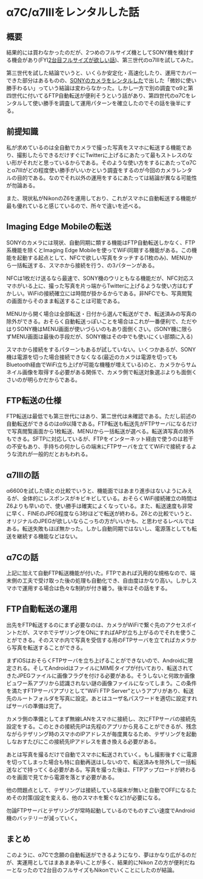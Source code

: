 # α7C/α7IIIをレンタルした話

## 概要
結果的には買わなかったのだが、2つめのフルサイズ機としてSONY機を検討する機会があり(FYI[2台目フルサイズが欲しい話](../2nd-fullsize/))、第三世代のα7IIIを試してみた。

第三世代を試した結論でいうと、いくらか安定化・高速化したり、運用でカバーできた部分はあるものの、[SONYのカメラをレンタルした](../sony-camera-sp/)で出した「微妙に使い勝手わるい」っていう結論は変わらなかった。しかし一方で別の調査でα9と第四世代に付いてるFTP自動転送が便利そうという話があり、第四世代のα7Cをレンタルして使い勝手を調査して運用パターンを確立したのでその話を後半にする。

## 前提知識
私が求めているのは全自動でカメラで撮った写真をスマホに転送する機能であり、撮影したらできるだけすぐにTwitterに上げるにあたって最もストレスのない形がそれだと思っているからである。そのような使い方をするにあたってα7Cとα7IIIがどの程度使い勝手がいいかという調査をするのが今回のカメラレンタルの目的である。なのでそれ以外の運用をするにあたっては結論が異なる可能性が勿論ある。

また、現状私がNikonのZ6を運用しており、これがスマホに自動転送する機能が最も優れていると感じているので、所々で違いを述べる。

## Imaging Edge Mobileの転送
SONYのカメラには現状、自動同期に類する機能はFTP自動転送しかなく、FTP系機能を除くとImaging Edge Mobileを使ってWiFi同期する機能がある。この機能を起動する起点として、NFCで欲しい写真をタッチする(1枚のみ)、MENUから一括転送する、スマホから接続を行う、の3パターンがある。

NFCは1枚だけ送るなら最速で、SONY機のウリともなる機能だが、NFC対応スマホがいる上に、撮った写真を片っ端からTwitterに上げるような使い方はむずかしい。WiFiの接続確立には時間が掛かるからである。非NFCでも、写真閲覧の画面からそのまま転送することは可能である。

MENUから開く場合は全部転送・日付から選んで転送ができ、転送済みの写真の除外ができる。おそらく自動転送っぽいことを場合はこれが一番便利で、ただやはりSONY機はMENU画面が使いづらいのもあり面倒くさい。(SONY機に限らずMENU画面は最後の手段だが、SONY機はその中でも使いにくい部類に入る)

スマホから接続をするパターンもあるが試していない。いくつかあるが、SONY機は電源を切った場合接続できなくなる(最近のカメラは電源を切ってもBluetooth経由でWiFi立ち上げが可能な機種が増えている)のと、カメラからサムネイル画像を取得する必要がある関係で、カメラ側で転送対象選ぶよりも面倒くさいのが明らかだからである。

## FTP転送の仕様
FTP転送は最低でも第三世代にはあり、第二世代は未確認である。ただし前述の自動転送ができるのはα9以降である。FTP転送も転送先がFTPサーバになるだけで写真閲覧画面から1枚転送、MENUから一括転送が選べる。転送済写真の除外もできる。SFTPに対応しているが、FTPをインターネット経由で使うのは若干の不安もあり、手持ちの何かしらの端末にFTPサーバを立ててWiFiで接続するような流れが一般的だとおもわれる。

## α7IIIの話
α6600を試した頃との比較でいうと、機能面ではあまり進歩はないようにみえるが、全体的にレスポンスがキビキビしている。おそらくWiFi接続確立の時間はZ6よりも早いので、使い勝手は確実によくなっている。また、転送速度も非常に早く、FINEのJPEG程度なら3秒ほどで転送が終わる。Z6との比較でいうと、オリジナルのJPEGが欲しいならこっちの方がいいかも、と思わせるレベルではある。転送失敗もほぼ無かった。しかし自動同期ではないし、電源落としても転送を継続する機能などはない。

## α7Cの話
上記に加えて自動FTP転送機能が付いた。FTPであれば汎用的な規格なので、端末側の工夫で受け取った後の処理も自動化でき、自由度はかなり高い。しかしスマホで運用する場合は色々な制約が付き纏う。後半はその話をする。

## FTP自動転送の運用
出先をFTP転送するのにまず必要なのは、カメラがWiFiで繋ぐ先のアクセスポイントだが、スマホでテザリングをONにすればAPが立ち上がるのでそれを使うことができる。そのスマホ内で写真を受信する用のFTPサーバを立てればカメラから写真を転送することができる。

まずiOSはおそらくFTPサーバを立ち上げることができないので、Androidに限定される。そしてAndroidはファイルにMIMEタイプが付いており、転送されてきたJPEGファイルに画像フラグを付ける必要がある。そうしないと何故か画像ビュワー系アプリから認識されない謎の画像ファイルになってしまう。この条件を満たすFTPサーバアプリとして"WiFi FTP Server"というアプリがあり、転送先のルートフォルダを写真に設定。あとはユーザ名パスワードを適切に設定すればサーバの準備は完了。

カメラ側の準備としてまず無線LANをスマホに接続し、次にFTPサーバの接続先設定をする。このときの接続先IPは先程のアプリから見ることができるが、残念ながらテザリング時のスマホのIPアドレスが毎度異なるため、テザリングを起動しなおすたびにこの接続先IPアドレスを書き換える必要がある。

あとは写真を撮るだけで自動でスマホに転送されていく。もし撮影後すぐに電源を切ってしまった場合も特に自動再送はしないので、転送済みを除外して一括転送などで持ってくる必要がある。写真を撮った後は、FTPアップロードが終わるのを画面で見てから電源を落とす必要がある。

他の問題点として、テザリングは接続している端末が無いと自動でOFFになるためその対策(設定を変える、他のスマホを繋ぐなど)が必要になる。

勿論FTPサーバとテザリングが常時起動しているのでものすごい速度でAndroid機のバッテリーが減っていく。

## まとめ
このように、α7Cで念願の自動転送ができるようになり、夢はかなり広がるのだが、実運用としてはまあまあ辛いことが多く、結果的にNikon Zの方が便利だねーとなったので2台目のフルサイズもNikonでいくことにしたのが結論。
